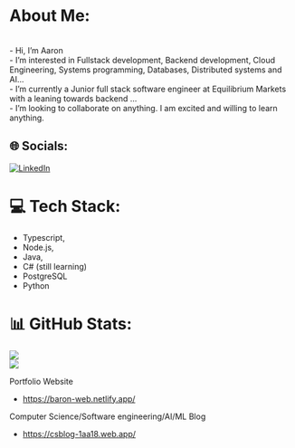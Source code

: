 # About Me:
<br> - Hi, I’m Aaron<br>    - I’m interested in Fullstack development, Backend development, Cloud Engineering, Systems programming, Databases, Distributed systems and AI...<br>    - I’m currently a Junior full stack software engineer at Equilibrium Markets with a leaning towards backend ...<br>   - I’m looking to collaborate on anything. I am excited and willing to learn anything.


## 🌐 Socials:
[![LinkedIn](https://img.shields.io/badge/LinkedIn-%230077B5.svg?logo=linkedin&logoColor=white)](https://linkedin.com/in/aaron-wan-ho-lam) 

# 💻 Tech Stack:
- Typescript,
- Node.js,
- Java,
- C# (still learning)
- PostgreSQL
- Python
# 📊 GitHub Stats:
![](https://github-readme-stats.vercel.app/api?username=BAronHW&theme=dark&hide_border=false&include_all_commits=false&count_private=false)<br/>
![](https://github-readme-streak-stats.herokuapp.com/?user=BAronHW&theme=dark&hide_border=false)<br/>




<!-- Proudly created with GPRM ( https://gprm.itsvg.in ) -->

Portfolio Website
- https://baron-web.netlify.app/

Computer Science/Software engineering/AI/ML Blog
- https://csblog-1aa18.web.app/
<!---
BAronHW/BAronHW is a ✨ special ✨ repository because its `README.md` (this file) appears on your GitHub profile.
You can click the Preview link to take a look at your changes.
--->
